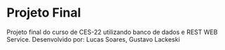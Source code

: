 # Projeto Final
Projeto final do curso de CES-22 utilizando banco de dados e REST WEB Service.
Desenvolvido por: Lucas Soares, Gustavo Lackeski
